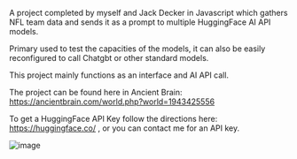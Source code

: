 A project completed by myself and Jack Decker in Javascript which gathers NFL team data and sends it as a prompt to multiple HuggingFace AI API models. 

Primary used to test the capacities of the models, it can also be easily reconfigured to call Chatgbt or other standard models.

This project mainly functions as an interface and AI API call.

The project can be found here in Ancient Brain: https://ancientbrain.com/world.php?world=1943425556

To get a HuggingFace API Key follow the directions here: https://huggingface.co/  , or you can contact me for an API key.

![image](https://github.com/user-attachments/assets/68a34271-e0a5-49ef-adf2-8ec3a6ceee29)
